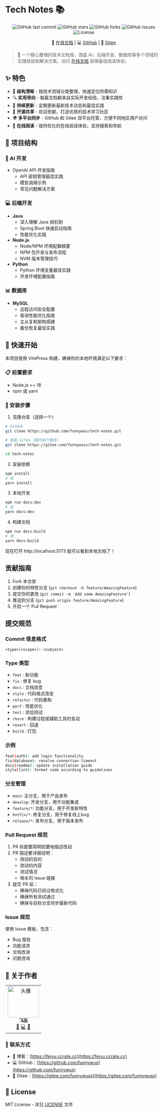 # Tech Notes 📚

<div align="center">

![GitHub last commit](https://img.shields.io/github/last-commit/funnywus/tech-notes)
![GitHub stars](https://img.shields.io/github/stars/funnywus/tech-notes)
![GitHub forks](https://img.shields.io/github/forks/funnywus/tech-notes)
![GitHub issues](https://img.shields.io/github/issues/funnywus/tech-notes)
![License](https://img.shields.io/badge/license-MIT-blue)

📖 [在线文档](https://feiyu.ccrate.cc) | 💻 [GitHub](https://github.com/funnywus/tech-notes) | 📘 [Gitee](https://gitee.com/funnywuss/tech-notes)

</div>

> 🚀 一个精心整理的技术文档库，涵盖 AI、后端开发、数据库等多个领域的实践经验和解决方案。访问 [在线文档](https://feiyu.ccrate.cc) 获得最佳阅读体验。

## ✨ 特色

- 📖 **结构清晰** - 按技术领域分类整理，快速定位所需知识
- 🔍 **实用导向** - 每篇文档都来自实际开发经验，注重实践性
- 🌟 **持续更新** - 定期更新最新技术动态和最佳实践
- 🤝 **开源共享** - 欢迎贡献，打造优质的技术学习社区
- 🌍 **多平台同步** - GitHub 和 Gitee 双平台托管，方便不同地区用户访问
- 📱 **在线阅读** - 提供优化的在线阅读体验，支持搜索和导航

## 📂 项目结构

### 🤖 AI 开发
- OpenAI API 开发指南
  - API 密钥管理最佳实践
  - 模型调用示例
  - 常见问题解决方案
  
### 💻 后端开发
- **Java**
  - 深入理解 Java 锁机制
  - Spring Boot 快速启动指南
  - 性能优化实践
- **Node.js**
  - Node/NPM 环境配置精要
  - NPM 包开发与发布流程
  - NVM 版本管理技巧
- **Python**
  - Python 环境变量最佳实践
  - 开发环境配置指南

### 📊 数据库
- **MySQL**
  - 远程访问安全配置
  - 查询性能优化指南
  - 主从复制架构搭建
  - 备份恢复最佳实践

## 🚀 快速开始

本项目使用 VitePress 构建，确保你的本地环境满足以下要求：

### 📋 前置要求
- Node.js >= 18
- npm 或 yarn

### 🔧 安装步骤

1. 克隆仓库（选择一个）

```bash
# GitHub
git clone https://github.com/funnywus/tech-notes.git

# 或者 Gitee（国内用户推荐）
git clone https://gitee.com/funnywuss/tech-notes.git
```

```bash
cd tech-notes
```

2. 安装依赖
```bash
npm install
# 或
yarn install
```

3. 本地开发
```bash
npm run docs:dev
# 或
yarn docs:dev
```

4. 构建文档
```bash
npm run docs:build
# 或
yarn docs:build
```

现在打开 http://localhost:5173 就可以看到本地文档了！

## 贡献指南

1. Fork 本仓库
2. 创建你的特性分支 (`git checkout -b feature/AmazingFeature`)
3. 提交你的更改 (`git commit -m 'Add some AmazingFeature'`)
4. 推送到分支 (`git push origin feature/AmazingFeature`)
5. 开启一个 Pull Request

## 提交规范

### Commit 信息格式
```
<type>(<scope>): <subject>
```

### Type 类型
- `feat` : 新功能
- `fix` : 修复 bug
- `docs` : 文档改变
- `style` : 代码格式改变
- `refactor` : 代码重构
- `perf` : 性能优化
- `test` : 添加测试
- `chore` : 构建过程或辅助工具的变动
- `revert` : 回退
- `build` : 打包

### 示例
```bash
feat(auth): add login functionality
fix(database): resolve connection timeout
docs(readme): update installation guide
style(lint): format code according to guidelines
```

### 分支管理
- `main`: 主分支，用于产品发布
- `develop`: 开发分支，用于功能集成
- `feature/*`: 功能分支，用于开发新特性
- `hotfix/*`: 修复分支，用于修复线上bug
- `release/*`: 发布分支，用于版本发布

### Pull Request 规范
1. PR 标题要简明扼要地描述改动
2. PR 描述要详细说明：
   - 改动的目的
   - 改动的内容
   - 测试情况
   - 相关的 issue 链接
3. 提交 PR 前：
   - 确保代码已经过格式化
   - 确保所有测试通过
   - 确保与目标分支同步最新代码

### Issue 规范
使用 Issue 模板，包含：
- Bug 报告
- 功能请求
- 文档改进
- 问题咨询

## 👤 关于作者

<div align="center">
  <table>
    <tr>
      <td align="center">
        <a href="https://github.com/funnywus">
          <img src="https://avatars.githubusercontent.com/u/funnywus" width="100px;" alt="头像"/>
          <br />
          <sub><b>飞羽</b></sub>
        </a>
        <br />
        <a href="https://feiyu.ccrate.cc" title="在线文档">📖</a>
        <a href="https://github.com/funnywus" title="GitHub">💻</a>
        <a href="https://gitee.com/funnywuss" title="Gitee">📘</a>
      </td>
    </tr>
  </table>
</div>

### 📮 联系方式

- 📝 博客：[https://feiyu.ccrate.cc](https://feiyu.ccrate.cc)
- 💻 GitHub：[https://github.com/funnywus](https://github.com/funnywus)
- 📘 Gitee：[https://gitee.com/funnywuss](https://gitee.com/funnywuss)

## 📄 License

MIT License - 详见 [LICENSE](LICENSE) 文件
